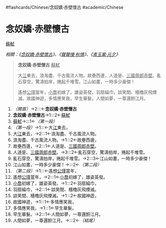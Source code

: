 #flashcards/Chinese/念奴嬌·赤壁懷古 #academic/Chinese

# 念奴嬌·赤壁懷古
<u>蘇軾</u>

_相關：《[念奴嬌·赤壁懷古](念奴嬌·赤壁懷古.md)》、《[聲聲慢·秋情](聲聲慢·秋情.md)》、《[青玉案·元夕](青玉案·元夕.md)》_

> __念奴嬌·赤壁懷古__ <u>蘇軾</u>
>
> 大<u>江</u>東去，浪淘盡、千古風流人物。故壘西邊，人道是、<u>三國</u><u>周郎</u><u>赤壁</u>。亂石穿空，驚濤拍岸，捲起千堆雪。江山如畫，一時多少豪傑！
>
> 遙想<u>公瑾</u>當年，<u>小喬</u>初嫁了，雄姿英發。羽扇綸巾，談笑間、檣櫓灰飛煙滅。故國神遊，多情應笑我，早生華髮。人間如夢，一尊還酹江月。
1. _（開首）_→2:::←__念奴嬌·赤壁懷古__ <!--SR:!2022-05-23,59,258!2022-06-08,85,318-->
2. __念奴嬌·赤壁懷古__→1:::2←<u>蘇軾</u> <!--SR:!2022-05-10,56,294!2022-04-24,17,259-->
3. <u>蘇軾</u>→:::1←_（第一段）_ <!--SR:!2022-06-04,81,310!2022-06-09,86,316-->
4. _（第一段）_→1:::←大<u>江</u>東去， <!--SR:!2022-05-30,64,259!2022-09-30,169,319-->
5. 大<u>江</u>東去，→2:::1←浪淘盡、千古風流人物。 <!--SR:!2022-06-08,60,239!2022-06-30,87,279-->
6. 浪淘盡、千古風流人物。→1:::2←故壘西邊， <!--SR:!2022-05-18,55,259!2022-04-26,14,230-->
7. 故壘西邊，→2:::1←人道是、<u>三國</u><u>周郎</u><u>赤壁</u>。 <!--SR:!2022-05-14,55,259!2022-06-07,71,259-->
8. 人道是、<u>三國</u><u>周郎</u><u>赤壁</u>。→3:::2←亂石穿空，驚濤拍岸，捲起千堆雪。 <!--SR:!2022-06-07,70,259!2022-05-03,45,259-->
9. 亂石穿空，驚濤拍岸，捲起千堆雪。→2:::3←江山如畫，一時多少豪傑！ <!--SR:!2022-06-18,67,239!2022-05-08,49,259-->
10. 江山如畫，一時多少豪傑！→:::2←_（第二段）_ <!--SR:!2022-04-15,42,296!2022-06-16,77,259-->
11. _（第二段）_→1:::←遙想<u>公瑾</u>當年， <!--SR:!2022-05-31,65,259!2022-04-27,52,299-->
12. 遙想<u>公瑾</u>當年，→2:::1←<u>小喬</u>初嫁了，雄姿英發。 <!--SR:!2022-05-09,51,259!2022-04-26,42,270-->
13. <u>小喬</u>初嫁了，雄姿英發。→1:::2←羽扇綸巾， <!--SR:!2022-04-19,16,239!2022-05-17,56,259-->
14. 羽扇綸巾，→2:::1←談笑間、檣櫓灰飛煙滅。 <!--SR:!2022-04-20,24,239!2022-05-08,50,259-->
15. 談笑間、檣櫓灰飛煙滅。→1:::2←故國神遊， <!--SR:!2022-05-19,56,259!2022-05-02,44,259-->
16. 故國神遊，→1:::1←多情應笑我， <!--SR:!2022-05-24,61,259!2022-05-07,49,259-->
17. 多情應笑我，→1:::1←早生華髮。 <!--SR:!2022-06-08,70,259!2022-07-26,104,279-->
18. 早生華髮。→2:::1←人間如夢，一尊還酹江月。 <!--SR:!2022-05-30,54,239!2022-04-24,50,299-->
19. 人間如夢，一尊還酹江月。→:::2←_（結尾）_ <!--SR:!2022-06-07,84,310!2022-04-30,45,259-->
